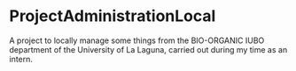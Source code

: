 # ProjectAdministrationLocal
A project to locally manage some things from the BIO-ORGANIC IUBO department of the University of La Laguna, carried out during my time as an intern.
